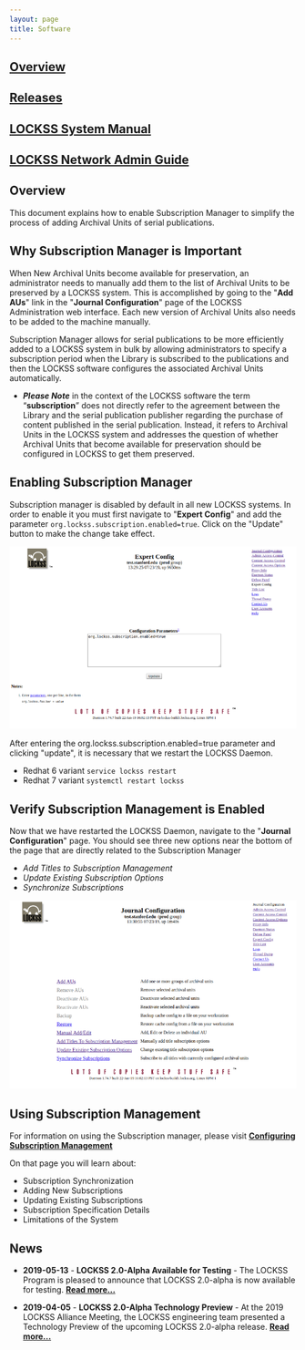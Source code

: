```yaml
---
layout: page
title: Software
---
```


## [Overview](overview)

## [Releases](releases)

## [LOCKSS System Manual](manual)

## [LOCKSS Network Admin Guide](admin)

## Overview

This document explains how to enable Subscription Manager to simplify the process of adding Archival Units of serial publications.

## Why Subscription Manager is Important

When New Archival Units become available for preservation, an administrator needs to manually add them to the list of Archival Units to be preserved by a LOCKSS system. This is accomplished by going to the "**Add AUs**" link in the "**Journal Configuration**" page of the LOCKSS Administration web interface. Each new version of Archival Units also needs to be added to the machine manually.

Subscription Manager allows for serial publications to be more efficiently added to a LOCKSS system in bulk by allowing administrators to specify a subscription period when the Library is subscribed to the publications and then the LOCKSS software configures the associated Archival Units automatically. 
- _**Please Note**_ in the context of the LOCKSS software the term “**subscription**” does not directly refer to the agreement between the Library and the serial publication publisher regarding the purchase of content published in the serial publication.
Instead, it refers to Archival Units in the LOCKSS system and addresses the question of whether Archival Units that become available for preservation should be configured in LOCKSS to get them preserved.

## Enabling Subscription Manager

Subscription manager is disabled by default in all new LOCKSS systems. In order to enable it you must first navigate to "**Expert Config**" and add the parameter ```org.lockss.subscription.enabled=true```. Click on the "Update" button to make the change take effect. 

<kbd><img src="../images/ExpertConfigSM.png" /></kbd>

After entering the org.lockss.subscription.enabled=true parameter and clicking "update", it is necessary that we restart the LOCKSS Daemon. 

- Redhat 6 variant ```service lockss restart```
- Redhat 7 variant ```systemctl restart lockss```

## Verify Subscription Management is Enabled

Now that we have restarted the LOCKSS Daemon, navigate to the "**Journal Configuration**" page. You should see three new options near the bottom of the page that are directly related to the Subscription Manager

- _Add Titles to Subscription Management_
- _Update Existing Subscription Options_
- _Synchronize Subscriptions_


<kbd><img src="../images/JournalConfigSM.png" /></kbd>

## Using Subscription Management

For information on using the Subscription manager, please visit [**Configuring Subscription Management**](../subscription-manager/index.md)

On that page you will learn about:
- Subscription Synchronization
- Adding New Subscriptions
- Updating Existing Subscriptions
- Subscription Specification Details
- Limitations of the System 


## News

*   **2019-05-13** - **LOCKSS 2.0-Alpha Available for Testing** - The LOCKSS Program is pleased to announce that LOCKSS 2.0-alpha is now available for testing. [**Read more...**](releases/2.0-alpha)

*   **2019-04-05** - **LOCKSS 2.0-Alpha Technology Preview** - At the 2019 LOCKSS Alliance Meeting, the LOCKSS engineering team presented a Technology Preview of the upcoming LOCKSS 2.0-alpha release. [**Read more...**](releases/2.0-alpha-preview)
